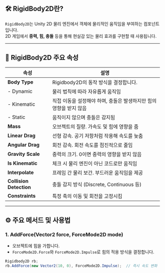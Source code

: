 ## 🛠️ RigidBody2D란?
`RigidBody2D`는 Unity 2D 물리 엔진에서 객체에 물리적인 움직임을 부여하는 컴포넌트입니다.  
2D 게임에서 **중력, 힘, 충돌** 등을 통해 현실감 있는 물리 효과를 구현할 때 사용됩니다.  

---

## 📌 RigidBody2D 주요 속성

| 속성                      | 설명                                     |
| ----------------------- | -------------------------------------- |
| **Body Type**           | Rigidbody2D의 동작 방식을 결정합니다.             |
| - Dynamic               | 물리 법칙에 따라 자유롭게 움직임                     |
| - Kinematic             | 직접 이동을 설정해야 하며, 충돌은 발생하지만 힘의 영향을 받지 않음 |
| - Static                | 움직이지 않으며 충돌은 감지됨                       |
| **Mass**                | 오브젝트의 질량. 가속도 및 힘에 영향을 줌               |
| **Linear Drag**         | 선형 감속. 공기 저항처럼 작용해 속도를 늦춤              |
| **Angular Drag**        | 회전 감속. 회전 속도를 점진적으로 줄임                 |
| **Gravity Scale**       | 중력의 크기. 0이면 중력의 영향을 받지 않음              |
| **Is Kinematic**        | 체크 시 물리 엔진이 아닌 코드로만 움직임                |
| **Interpolate**         | 프레임 간 물리 보간. 부드러운 움직임을 제공              |
| **Collision Detection** | 충돌 감지 방식 (Discrete, Continuous 등)      |
| **Constraints**         | 특정 축의 이동 및 회전을 고정시킴                    |

---

## ⚙️ 주요 메서드 및 사용법

### 1. AddForce(Vector2 force, ForceMode2D mode)
- 오브젝트에 힘을 가합니다.  
- `ForceMode2D.Force`와 `ForceMode2D.Impulse`로 힘의 적용 방식을 결정합니다.  
```c#
Rigidbody2D rb;
rb.AddForce(new Vector2(10, 0), ForceMode2D.Impulse);  // 즉시 속도 변화
```

